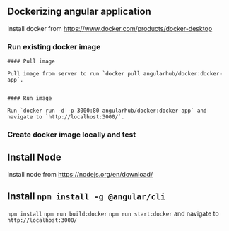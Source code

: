 ## Dockerizing angular application

Install docker from https://www.docker.com/products/docker-desktop

### Run existing docker image

    #### Pull image

    Pull image from server to run `docker pull angularhub/docker:docker-app`. 


    #### Run image

    Run `docker run -d -p 3000:80 angularhub/docker:docker-app` and navigate to `http://localhost:3000/`. 


### Create docker image locally and test 

## Install Node

Install node from https://nodejs.org/en/download/

## Install `npm install -g @angular/cli`
`npm install`
`npm run build:docker`
`npm run start:docker` and navigate to `http://localhost:3000/`


